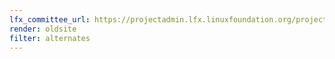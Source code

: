 ```yaml
---
lfx_committee_url: https://projectadmin.lfx.linuxfoundation.org/project/a09410000182dD2AAI/collaboration/committees/bd97129e-42bd-4b18-a8af-88d1e513e994
render: oldsite
filter: alternates
---
```


